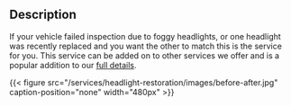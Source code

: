 ## Description

If your vehicle failed inspection due to foggy headlights, or one headlight was recently replaced and you want the other to match this is the service for you. This service can be added on to other services we offer and is a popular addition to our [full details](/services/premium-full-detail).

{{< figure src="/services/headlight-restoration/images/before-after.jpg" caption-position="none" width="480px" >}} 
